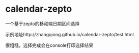 # calendar-zepto
一个基于zepto的移动端日期区间选择

示例地址http://zhangqiong.github.io/calendar-zepto/test.html

很粗糙，选择完成会在console打印选择结果
